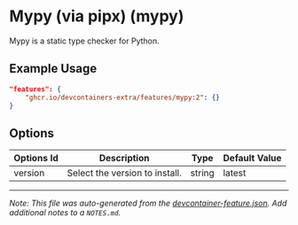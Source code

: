 
# Mypy (via pipx) (mypy)

Mypy is a static type checker for Python.

## Example Usage

```json
"features": {
    "ghcr.io/devcontainers-extra/features/mypy:2": {}
}
```

## Options

| Options Id | Description | Type | Default Value |
|-----|-----|-----|-----|
| version | Select the version to install. | string | latest |



---

_Note: This file was auto-generated from the [devcontainer-feature.json](devcontainer-feature.json).  Add additional notes to a `NOTES.md`._

